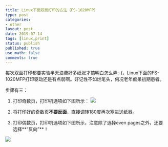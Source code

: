 ```yaml
---
title: Linux下面双面打印的方法（FS-1020MFP）
type: post
categories:
- other
layout: post
date: 2019-07-14
tags: [linux,print]
status: publish
published: true
use_math: false
comments: true
---
```


每次双面打印都要实验半天浪费好多纸张才搞明白怎么弄:-(，Linux下面的FS-1020MFP打印驱动还是有点弱啊。好记性不如烂笔头，何况老年痴呆初期患者。

步骤有三：

1. 打印奇数页，打印机选项如下图所示：
   ![](https://raw.githubusercontent.com/subaochen/subaochen.github.io/master/images/office/double-print-odd.png)

2. 将打印好的奇数页**不要反面**，直接调转180度再次塞进送纸器。

3. 打印偶数页，打印机选项如下图所示，注意除了选择even pages之外，还要选择**“反向”**！

![](https://raw.githubusercontent.com/subaochen/subaochen.github.io/master/images/office/double-print-even.png)